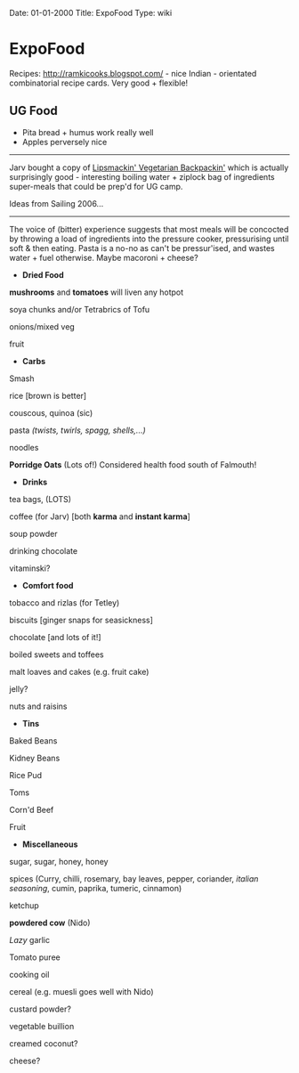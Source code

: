 Date: 01-01-2000
Title: ExpoFood
Type: wiki


ExpoFood 
========





Recipes: <http://ramkicooks.blogspot.com/> - nice Indian - orientated
combinatorial recipe cards. Very good + flexible!





UG Food
-------

-   Pita bread + humus work really well
-   Apples perversely nice





------------------------------------------------------------------------

Jarv bought a copy of [Lipsmackin' Vegetarian
Backpackin'](http://books.google.co.uk/books?id=uFilAhOQj7UC&dq=vegetarian+backpacking&ei=om7gR-PQEYuuzgT-8emRDw)
which is actually surprisingly good - interesting boiling water +
ziplock bag of ingredients super-meals that could be prep'd for UG camp.

Ideas from Sailing 2006...

------------------------------------------------------------------------

The voice of (bitter) experience suggests that most meals will be
concocted by throwing a load of ingredients into the pressure cooker,
pressurising until soft & then eating. Pasta is a no-no as can't be
pressur'ised, and wastes water + fuel otherwise. Maybe macoroni +
cheese?





-   **Dried Food**



**mushrooms** and **tomatoes** will liven any hotpot





soya chunks and/or Tetrabrics of Tofu





onions/mixed veg





fruit







-   **Carbs**



Smash





rice \[brown is better\]





couscous, quinoa (sic)





pasta *(twists, twirls, spagg, shells,...)*





noodles





**Porridge Oats** (Lots of!) Considered health food south of Falmouth!







-   **Drinks**



tea bags, (LOTS)





coffee (for Jarv) \[both **karma** and **instant karma**\]





soup powder





drinking chocolate





vitaminski?







-   **Comfort food**



tobacco and rizlas (for Tetley)





biscuits \[ginger snaps for seasickness\]





chocolate \[and lots of it!\]





boiled sweets and toffees





malt loaves and cakes (e.g. fruit cake)





jelly?





nuts and raisins







-   **Tins**



Baked Beans





Kidney Beans





Rice Pud





Toms





Corn'd Beef





Fruit







-   **Miscellaneous**



sugar, sugar, honey, honey





spices (Curry, chilli, rosemary, bay leaves, pepper, coriander, *italian
seasoning*, cumin, paprika, tumeric, cinnamon)





ketchup





**powdered cow** (Nido)





*Lazy* garlic





Tomato puree





cooking oil





cereal (e.g. muesli goes well with Nido)





custard powder?





vegetable buillion





creamed coconut?





cheese?









